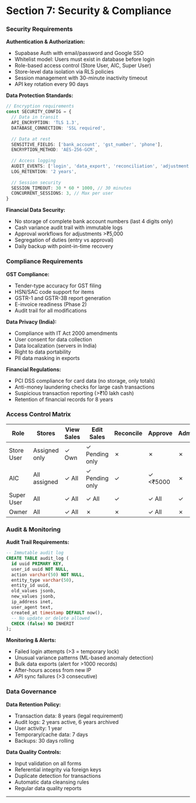 # Section 7: Security & Compliance

### Security Requirements

**Authentication & Authorization:**
- Supabase Auth with email/password and Google SSO
- Whitelist model: Users must exist in database before login
- Role-based access control (Store User, AIC, Super User)
- Store-level data isolation via RLS policies
- Session management with 30-minute inactivity timeout
- API key rotation every 90 days

**Data Protection Standards:**
```typescript
// Encryption requirements
const SECURITY_CONFIG = {
  // Data in transit
  API_ENCRYPTION: 'TLS 1.3',
  DATABASE_CONNECTION: 'SSL required',
  
  // Data at rest
  SENSITIVE_FIELDS: ['bank_account', 'gst_number', 'phone'],
  ENCRYPTION_METHOD: 'AES-256-GCM',
  
  // Access logging
  AUDIT_EVENTS: ['login', 'data_export', 'reconciliation', 'adjustment'],
  LOG_RETENTION: '2 years',
  
  // Session security
  SESSION_TIMEOUT: 30 * 60 * 1000, // 30 minutes
  CONCURRENT_SESSIONS: 3, // Max per user
}
```

**Financial Data Security:**
- No storage of complete bank account numbers (last 4 digits only)
- Cash variance audit trail with immutable logs
- Approval workflows for adjustments >₹5,000
- Segregation of duties (entry vs approval)
- Daily backup with point-in-time recovery

### Compliance Requirements

**GST Compliance:**
- Tender-type accuracy for GST filing
- HSN/SAC code support for items
- GSTR-1 and GSTR-3B report generation
- E-invoice readiness (Phase 2)
- Audit trail for all modifications

**Data Privacy (India):**
- Compliance with IT Act 2000 amendments
- User consent for data collection
- Data localization (servers in India)
- Right to data portability
- PII data masking in exports

**Financial Regulations:**
- PCI DSS compliance for card data (no storage, only totals)
- Anti-money laundering checks for large cash transactions
- Suspicious transaction reporting (>₹10 lakh cash)
- Retention of financial records for 8 years

### Access Control Matrix

| Role | Stores | View Sales | Edit Sales | Reconcile | Approve | Admin | Reports |
|------|--------|------------|------------|-----------|---------|-------|---------|
| Store User | Assigned only | ✓ Own | ✓ Pending only | ✗ | ✗ | ✗ | Own store |
| AIC | All assigned | ✓ All | ✓ Pending only | ✓ | ✓ <₹5000 | ✗ | All assigned |
| Super User | All | ✓ All | ✓ All | ✓ | ✓ All | ✓ | All |
| Owner | All | ✓ All | ✗ | ✗ | ✓ All | ✗ | All |

### Audit & Monitoring

**Audit Trail Requirements:**
```sql
-- Immutable audit log
CREATE TABLE audit_log (
  id uuid PRIMARY KEY,
  user_id uuid NOT NULL,
  action varchar(50) NOT NULL,
  entity_type varchar(50),
  entity_id uuid,
  old_values jsonb,
  new_values jsonb,
  ip_address inet,
  user_agent text,
  created_at timestamp DEFAULT now(),
  -- No update or delete allowed
  CHECK (false) NO INHERIT
);
```

**Monitoring & Alerts:**
- Failed login attempts (>3 = temporary lock)
- Unusual variance patterns (ML-based anomaly detection)
- Bulk data exports (alert for >1000 records)
- After-hours access from new IP
- API sync failures (>3 consecutive)

### Data Governance

**Data Retention Policy:**
- Transaction data: 8 years (legal requirement)
- Audit logs: 2 years active, 6 years archived
- User activity: 1 year
- Temporary/cache data: 7 days
- Backups: 30 days rolling

**Data Quality Controls:**
- Input validation on all forms
- Referential integrity via foreign keys
- Duplicate detection for transactions
- Automatic data cleansing rules
- Regular data quality reports

---
